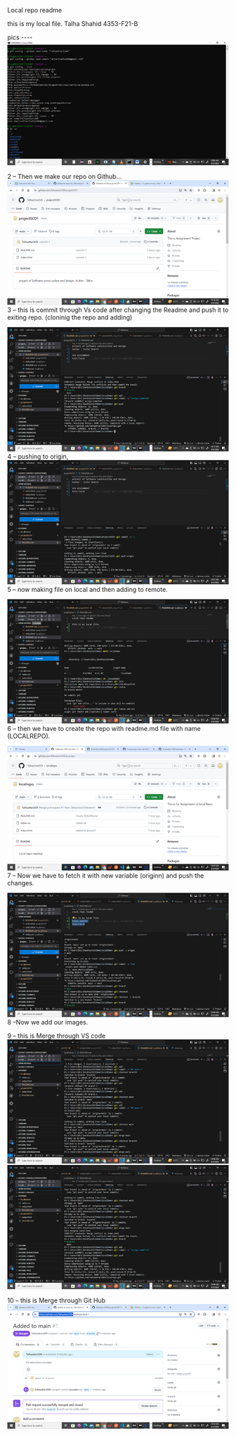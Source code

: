 Local repo readme

this is my local file.
Talha Shahid
4353-F21-B


pics ----
![alt text](image.png)

2 – Then we make our repo on Github…
 ![alt text](image-1.png)
 3 – this is commit through Vs code after changing the Readme and push it to exiting repo.
(cloninig the repo and adding)

![alt text](image-2.png)
4 – pushing to origin, 
![alt text](image-3.png)
5 – now making file on local and then adding to remote.

![alt text](image-4.png)
6 – then we have to create the repo with readme.md file  with name (LOCALREPO).

![alt text](image-5.png)
7 – Now we have to fetch it with new variable (originn)  and push the changes.

![alt text](image-6.png)
8 –Now we add our images.

9 – this is Merge through VS code
![alt text](image-7.png)
![alt text](image-8.png)

10 – this is Merge through Git Hub
![alt text](image-9.png)